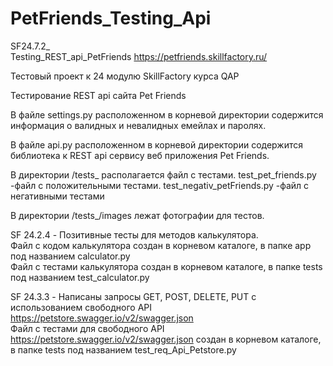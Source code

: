 # PetFriends_Testing_Api
SF24.7.2_                                                                   
Testing_REST_api_PetFriends https://petfriends.skillfactory.ru/

Тестовый проект к 24 модулю SkillFactory курса QAP

Тестирование REST api сайта Pet Friends

В файле settings.py расположенном в корневой директории содержится информация о валидных и невалидных емейлах и паролях.

В файле api.py расположенном в корневой директории содержится библиотека к REST api сервису веб приложения Pet Friends.

В директории /tests_ располагается файл с тестами. test_pet_friends.py -файл с положительными тестами. test_negativ_petFriends.py -файл с негативными тестами

В директории /tests_/images лежат фотографии для тестов.

SF 24.2.4 - Позитивные тесты для  методов калькулятора.                                                                                                           
Файл с кодом калькулятора создан в корневом каталоге, в папке app под названием calculator.py                                                                         
Файл с тестами калькулятора создан в корневом каталоге, в папке tests под названием test_calculator.py                                                           

SF 24.3.3 - Написаны запросы GET, POST, DELETE, PUT c использованием  свободного API https://petstore.swagger.io/v2/swagger.json                                  
Файл с тестами для свободного API https://petstore.swagger.io/v2/swagger.json создан в корневом каталоге, в папке tests под названием test_req_Api_Petstore.py
